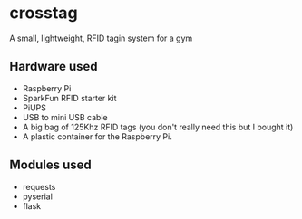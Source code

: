 crosstag
========

A small, lightweight, RFID tagin system for a gym

Hardware used
-------------

* Raspberry Pi
* SparkFun RFID starter kit
* PiUPS
* USB to mini USB cable
* A big bag of 125Khz RFID tags (you don't really need this but I bought it)
* A plastic container for the Raspberry Pi.

Modules used
------------

* requests
* pyserial
* flask
